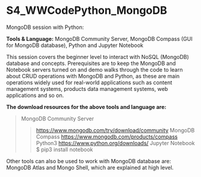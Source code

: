 # S4_WWCodePython_MongoDB

MongoDB session with Python:

**Tools & Language:** MongoDB Community Server, MongoDB Compass (GUI for MongoDB database), Python and Jupyter Notebook

This session covers the beginner level to interact with NoSQL (MongoDB) database and concepts. Prerequisites are to keep the MongoDB and Notebook servers turned on and demo walks through the code to learn about CRUD operations with MongoDB and Python, as these are main operations widely used for real-world applications such as content management systems, products data management systems, web applications and so on.

**The download resources for the above tools and language are:**
> MongoDB Community Server
>> https://www.mongodb.com/try/download/community
> MongoDB Compass
>> https://www.mongodb.com/products/compass
> Python3
>> https://www.python.org/downloads/
> Jupyter Notebook
>> $ pip3 install notebook 

Other tools can also be used to work with MongoDB database are: MongoDB Atlas and Mongo Shell, which are explained at high level.  
